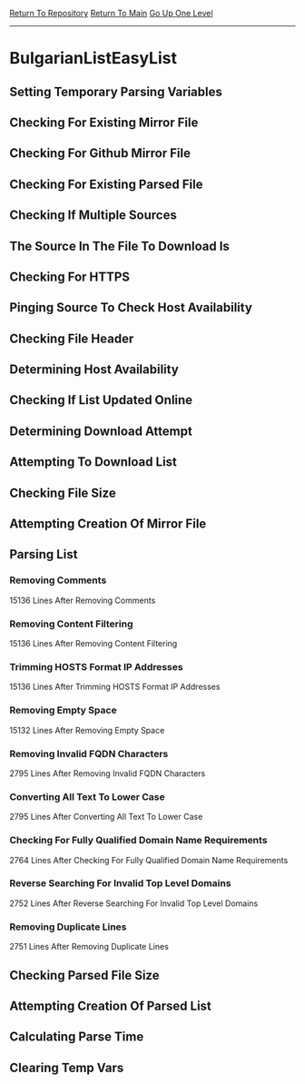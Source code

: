 [Return To Repository](https://github.com/deathbybandaid/piholeparser/)
[Return To Main](https://github.com/deathbybandaid/piholeparser/blob/master/RecentRunLogs/Mainlog.md)
[Go Up One Level](https://github.com/deathbybandaid/piholeparser/blob/master/RecentRunLogs/TopLevelScripts/30-Processing-External-Blacklists.md)
____________________________________
# BulgarianListEasyList
## Setting Temporary Parsing Variables
## Checking For Existing Mirror File
## Checking For Github Mirror File
## Checking For Existing Parsed File
## Checking If Multiple Sources
## The Source In The File To Download Is
## Checking For HTTPS
## Pinging Source To Check Host Availability
## Checking File Header
## Determining Host Availability
## Checking If List Updated Online
## Determining Download Attempt
## Attempting To Download List
## Checking File Size
## Attempting Creation Of Mirror File
## Parsing List
### Removing Comments
15136 Lines After Removing Comments
### Removing Content Filtering
15136 Lines After Removing Content Filtering
### Trimming HOSTS Format IP Addresses
15136 Lines After Trimming HOSTS Format IP Addresses
### Removing Empty Space
15132 Lines After Removing Empty Space
### Removing Invalid FQDN Characters
2795 Lines After Removing Invalid FQDN Characters
### Converting All Text To Lower Case
2795 Lines After Converting All Text To Lower Case
### Checking For Fully Qualified Domain Name Requirements
2764 Lines After Checking For Fully Qualified Domain Name Requirements
### Reverse Searching For Invalid Top Level Domains
2752 Lines After Reverse Searching For Invalid Top Level Domains
### Removing Duplicate Lines
2751 Lines After Removing Duplicate Lines
## Checking Parsed File Size
## Attempting Creation Of Parsed List
## Calculating Parse Time
## Clearing Temp Vars
